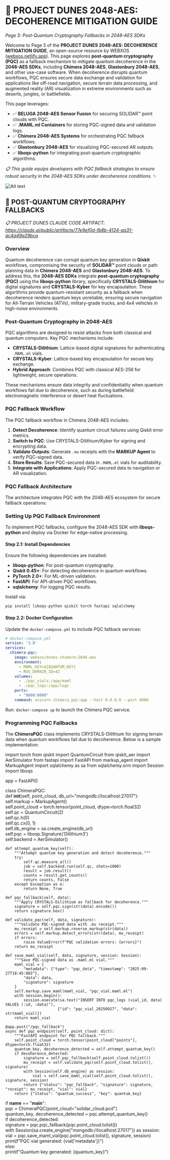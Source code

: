 # 🐪 PROJECT DUNES 2048-AES: DECOHERENCE MITIGATION GUIDE  
*Page 5: Post-Quantum Cryptography Fallbacks in 2048-AES SDKs*  

Welcome to Page 5 of the **PROJECT DUNES 2048-AES: DECOHERENCE MITIGATION GUIDE**, an open-source resource by WEBXOS ([webxos.netlify.app](https://webxos.netlify.app)). This page explores **post-quantum cryptography (PQC)** as a fallback mechanism to mitigate quantum decoherence in the **2048-AES SDKs**, including **Chimera 2048-AES**, **Glastonbury 2048-AES**, and other use-case software. When decoherence disrupts quantum workflows, PQC ensures secure data exchange and validation for applications like off-road navigation, secure terrain data processing, and augmented reality (AR) visualization in extreme environments such as deserts, jungles, or battlefields.  

This page leverages:  
- ✅ **BELUGA 2048-AES Sensor Fusion** for securing SOLIDAR™ point clouds with PQC.  
- ✅ **.MAML.ml Containers** for storing PQC-signed data and validation logs.  
- ✅ **Chimera 2048-AES Systems** for orchestrating PQC fallback workflows.  
- ✅ **Glastonbury 2048-AES** for visualizing PQC-secured AR outputs.  
- ✅ **liboqs-python** for integrating post-quantum cryptographic algorithms.  

*📋 This guide equips developers with PQC fallback strategies to ensure robust security in the 2048-AES SDKs under decoherence conditions.* ✨  

![Alt text](./dunes-pqc-fallback.jpeg)  

## 🐪 POST-QUANTUM CRYPTOGRAPHY FALLBACKS  

*📋 PROJECT DUNES CLAUDE CODE ARTIFACT: https://claude.ai/public/artifacts/77e9ef0d-fb8b-4124-aa31-ac4a49a29bca*  

### Overview  
Quantum decoherence can corrupt quantum key generation in **Qiskit** workflows, compromising the security of **SOLIDAR™** point clouds or path planning data in **Chimera 2048-AES** and **Glastonbury 2048-AES**. To address this, the **2048-AES SDKs** integrate **post-quantum cryptography (PQC)** using the **liboqs-python** library, specifically **CRYSTALS-Dilithium** for digital signatures and **CRYSTALS-Kyber** for key encapsulation. These algorithms provide quantum-resistant security as a fallback when decoherence renders quantum keys unreliable, ensuring secure navigation for All-Terrain Vehicles (ATVs), military-grade trucks, and 4x4 vehicles in high-noise environments.  

### Post-Quantum Cryptography in 2048-AES  
PQC algorithms are designed to resist attacks from both classical and quantum computers. Key PQC mechanisms include:  
- **CRYSTALS-Dilithium**: Lattice-based digital signatures for authenticating `.MAML.ml` vials.  
- **CRYSTALS-Kyber**: Lattice-based key encapsulation for secure key exchange.  
- **Hybrid Approach**: Combines PQC with classical AES-256 for lightweight, secure operations.  

These mechanisms ensure data integrity and confidentiality when quantum workflows fail due to decoherence, such as during battlefield electromagnetic interference or desert heat fluctuations.  

### PQC Fallback Workflow  
The PQC fallback workflow in Chimera 2048-AES includes:  
1. **Detect Decoherence**: Identify quantum circuit failures using Qiskit error metrics.  
2. **Switch to PQC**: Use CRYSTALS-Dilithium/Kyber for signing and encrypting data.  
3. **Validate Outputs**: Generate `.mu` receipts with the **MARKUP Agent** to verify PQC-signed data.  
4. **Store Results**: Save PQC-secured data in `.MAML.ml` vials for auditability.  
5. **Integrate with Applications**: Apply PQC-secured data to navigation or AR visualization.  

### PQC Fallback Architecture  
The architecture integrates PQC with the 2048-AES ecosystem for secure fallback operations:  

### Setting Up PQC Fallback Environment  
To implement PQC fallbacks, configure the 2048-AES SDK with **liboqs-python** and deploy via Docker for edge-native processing.  

#### Step 2.1: Install Dependencies  
Ensure the following dependencies are installed:  
- **liboqs-python**: For post-quantum cryptography.  
- **Qiskit 0.45+**: For detecting decoherence in quantum workflows.  
- **PyTorch 2.0+**: For ML-driven validation.  
- **FastAPI**: For API-driven PQC workflows.  
- **sqlalchemy**: For logging PQC results.  

Install via:  
```bash  
pip install liboqs-python qiskit torch fastapi sqlalchemy  
```  

#### Step 2.2: Docker Configuration  
Update the `docker-compose.yml` to include PQC fallback services:  
```yaml  
# docker-compose.yml  
version: '3.8'  
services:  
  chimera-pqc:  
    image: webxos/dunes-chimera:2048-aes  
    environment:  
      - MAML_KEY=${QUANTUM_KEY}  
      - ROS_DOMAIN_ID=42  
    volumes:  
      - ./pqc_vials:/app/maml  
      - ./pqc_logs:/app/logs  
    ports:  
      - "8080:8080"  
    command: uvicorn chimera_pqc:app --host 0.0.0.0 --port 8080  
```  
Run: `docker-compose up` to launch the Chimera PQC service.  

### Programming PQC Fallbacks  
The **ChimeraPQC** class implements CRYSTALS-Dilithium for signing terrain data when quantum workflows fail due to decoherence. Below is a sample implementation:  

<xaiArtifact artifact_id="77a5baae-657b-42fa-9f50-87d303ff9fc5" artifact_version_id="e0e08e93-5af2-4de8-987c-92d3c3a9347d" title="chimera_pqc.py" contentType="text/python">  
import torch  
from qiskit import QuantumCircuit  
from qiskit_aer import AerSimulator  
from fastapi import FastAPI  
from markup_agent import MarkupAgent  
import sqlalchemy as sa  
from sqlalchemy.orm import Session  
import liboqs  

app = FastAPI()  

class ChimeraPQC:  
    def __init__(self, point_cloud, db_url="mongodb://localhost:27017"):  
        self.markup = MarkupAgent()  
        self.point_cloud = torch.tensor(point_cloud, dtype=torch.float32)  
        self.qc = QuantumCircuit(2)  
        self.qc.h(0)  
        self.qc.cx(0, 1)  
        self.db_engine = sa.create_engine(db_url)  
        self.pqc = liboqs.Signature('Dilithium3')  
        self.backend = AerSimulator()  

    def attempt_quantum_key(self):  
        """Attempt quantum key generation and detect decoherence."""  
        try:  
            self.qc.measure_all()  
            job = self.backend.run(self.qc, shots=1000)  
            result = job.result()  
            counts = result.get_counts()  
            return counts, False  
        except Exception as e:  
            return None, True  

    def pqc_fallback(self, data):  
        """Apply CRYSTALS-Dilithium as fallback for decoherence."""  
        signature = self.pqc.sign(str(data).encode())  
        return signature.hex()  

    def validate_pqc(self, data, signature):  
        """Validate PQC-signed data with .mu receipt."""  
        mu_receipt = self.markup.reverse_markup(str(data))  
        errors = self.markup.detect_errors(str(data), mu_receipt)  
        if errors:  
            raise ValueError(f"PQC validation errors: {errors}")  
        return mu_receipt  

    def save_maml_vial(self, data, signature, session: Session):  
        """Save PQC-signed data as .maml.ml vial."""  
        maml_vial = {  
            "metadata": {"type": "pqc_data", "timestamp": "2025-09-27T18:45:00Z"},  
            "data": data,  
            "signature": signature  
        }  
        self.markup.save_maml(maml_vial, "pqc_vial.maml.ml")  
        with session.begin():  
            session.execute(sa.text("INSERT INTO pqc_logs (vial_id, data) VALUES (:id, :data)"),  
                           {"id": "pqc_vial_20250927", "data": str(maml_vial)})  
        return maml_vial  

    @app.post("/pqc_fallback")  
    async def pqc_endpoint(self, point_cloud: dict):  
        """FastAPI endpoint for PQC fallback."""  
        self.point_cloud = torch.tensor(point_cloud["points"], dtype=torch.float32)  
        quantum_key, decoherence_detected = self.attempt_quantum_key()  
        if decoherence_detected:  
            signature = self.pqc_fallback(self.point_cloud.tolist())  
            mu_receipt = self.validate_pqc(self.point_cloud.tolist(), signature)  
            with Session(self.db_engine) as session:  
                vial = self.save_maml_vial(self.point_cloud.tolist(), signature, session)  
            return {"status": "pqc_fallback", "signature": signature, "receipt": mu_receipt, "vial": vial}  
        return {"status": "quantum_success", "key": quantum_key}  

if __name__ == "__main__":  
    pqc = ChimeraPQC(point_cloud="solidar_cloud.pcd")  
    quantum_key, decoherence_detected = pqc.attempt_quantum_key()  
    if decoherence_detected:  
        signature = pqc.pqc_fallback(pqc.point_cloud.tolist())  
        with Session(sa.create_engine("mongodb://localhost:27017")) as session:  
            vial = pqc.save_maml_vial(pqc.point_cloud.tolist(), signature, session)  
        print(f"PQC vial generated: {vial['metadata']}")  
    else:  
        print(f"Quantum key generated: {quantum_key}")
